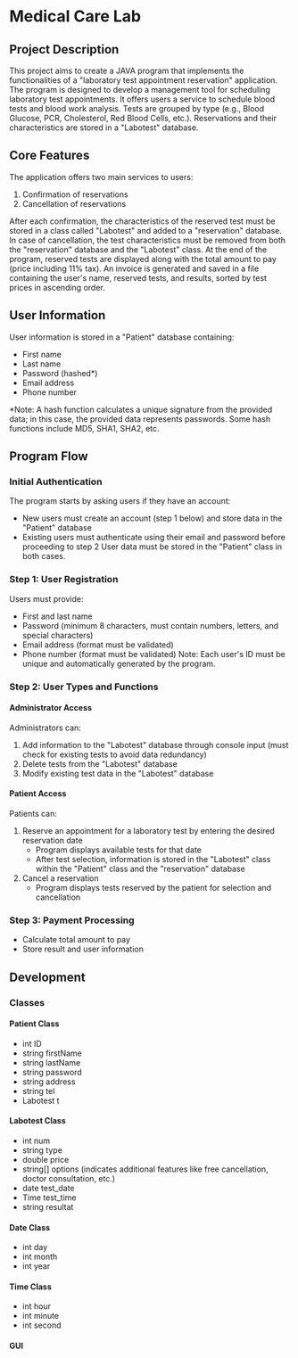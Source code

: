 # Medical Care Lab

## Project Description
This project aims to create a JAVA program that implements the functionalities of a "laboratory test appointment reservation" application. The program is designed to develop a management tool for scheduling laboratory test appointments. It offers users a service to schedule blood tests and blood work analysis. Tests are grouped by type (e.g., Blood Glucose, PCR, Cholesterol, Red Blood Cells, etc.). Reservations and their characteristics are stored in a "Labotest" database.

## Core Features
The application offers two main services to users:
1. Confirmation of reservations
2. Cancellation of reservations

After each confirmation, the characteristics of the reserved test must be stored in a class called "Labotest" and added to a "reservation" database. In case of cancellation, the test characteristics must be removed from both the "reservation" database and the "Labotest" class. At the end of the program, reserved tests are displayed along with the total amount to pay (price including 11% tax). An invoice is generated and saved in a file containing the user's name, reserved tests, and results, sorted by test prices in ascending order.

## User Information
User information is stored in a "Patient" database containing:
- First name
- Last name
- Password (hashed*)
- Email address
- Phone number

*Note: A hash function calculates a unique signature from the provided data; in this case, the provided data represents passwords. Some hash functions include MD5, SHA1, SHA2, etc.

## Program Flow

### Initial Authentication
The program starts by asking users if they have an account:
- New users must create an account (step 1 below) and store data in the "Patient" database
- Existing users must authenticate using their email and password before proceeding to step 2
User data must be stored in the "Patient" class in both cases.

### Step 1: User Registration
Users must provide:
- First and last name
- Password (minimum 8 characters, must contain numbers, letters, and special characters)
- Email address (format must be validated)
- Phone number (format must be validated)
Note: Each user's ID must be unique and automatically generated by the program.

### Step 2: User Types and Functions

#### Administrator Access
Administrators can:
1. Add information to the "Labotest" database through console input (must check for existing tests to avoid data redundancy)
2. Delete tests from the "Labotest" database
3. Modify existing test data in the "Labotest" database

#### Patient Access
Patients can:
1. Reserve an appointment for a laboratory test by entering the desired reservation date
   - Program displays available tests for that date
   - After test selection, information is stored in the "Labotest" class within the "Patient" class and the "reservation" database
2. Cancel a reservation
   - Program displays tests reserved by the patient for selection and cancellation

### Step 3: Payment Processing
- Calculate total amount to pay
- Store result and user information

## Development 

### Classes

#### Patient Class
- int ID
- string firstName
- string lastName
- string password
- string address
- string tel
- Labotest t

#### Labotest Class
- int num
- string type
- double price
- string[] options (indicates additional features like free cancellation, doctor consultation, etc.)
- date test_date
- Time test_time
- string resultat

#### Date Class
- int day
- int month
- int year

#### Time Class
- int hour
- int minute
- int second

#### GUI
